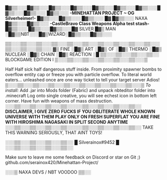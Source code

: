 █▓▒▒░░░█▓▒▒░░░█▓▒▒░░░█▓▒▒░░░█▓▒▒░░░█▓▒▒░░░█▓▒▒░░░█▓▒▒░░░█▓▒▒░░░
█▓▒▒░░░ **-MINEHATTAN PROJECT ~ OG Silverheimer!-**   █▓▒▒░░░█▓▒▒░░░
█▓▒▒░░░ 
█▓ █▓▒▒░░░ NAXA █▓▒▒░░░█▓▒▒░░░
 **-CastleBravo Class Weapons Alpha test stash-** █▓▒▒░░░
█▓▒▒░░░█▓▒▒░░░█▓ SILVER █▓▒ MAN ░█▓▒▒NBT░░░█▓▒WIZARD░█▓▒▒░░░█▓▒▒░░░



▒▒░░░▒▒░░░▒▒░░░▒▒░░░▒▒░░░▒▒░░░▒▒░░░▒▒░░░▒▒░░░▒▒░░░▒▒░░░▒▒░░░▒▒░░░
▓▒ FINE ░█▓▒ ART ░█▓▒ OF ░█▓▒ THERMO ░█▓▒ NUCLEAR ░█▓▒ CHAIN ░█▓▒ REACTION ░█
▒▒░░░▒▒░░░▒▒░░░▒▒░░ BLOCKGAME EDITION I ▒░░░▒▒░░░▒▒░░░▒▒░░░▒▒░░░▒▒░░░▒ 

Half Half sick half dangerous stuff inside.
From proximity spawner bombs to overflow entity cap or freeze you with particle overflow.
To literal world eaters... unleashed once are one way ticket to tell your target server Adios!
▒░░░▒▒░░░▒▒░░░▒▒░░░▒▒░░░▒▒░░░▒▒░░░▒▒░░░▒▒░░░▒
*To install:*
Add .jar into Mods folder (Fabric) and unpack nbteditor folder into .minecraft
Log onto single creative, you will see echest icon in bottom left corner.
Have fun with weapons of mass destruction.
░░░▒▒░░░▒▒░░░▒▒░░░▒▒░░░░░▒▒░░░▒▒░░░▒▒░░░▒▒░░
**DISCLAIMER, I GIVE ZERO FUCKS IF YOU OBLITERATE WHOLE KNOWN UNIVERSE WITH THEM
PLAY ONLY ON FRESH SUPERFLAT YOU ARE FINE WITH HIROSHIMA NAGASAKI IN SPLIT SECOND ANYTIME**
░░░▒▒░░░▒▒░░░▒▒░░░▒▒░░░░░▒▒░░░▒▒░░░▒▒░░░▒▒░░
TAKE THIS WARNING SERIOUSLY, THAT AINT TOYS!
 
░░░▒▒░░░▒▒░░░▒▒░░░▒▒░░
 █ Silverainox#9452 █
░░░▒▒░░░▒▒░░░▒▒░░░▒▒░░
 
Make sure to leave me some feedback on Discord or star on Git ;)
github.com/serainox420/Minehattan-Project/

░░░▒ NAXA DEVS / NBT VOODOO ▒▒░░

